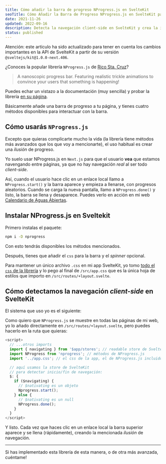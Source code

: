 ```yaml
---
title: Cómo añadir la barra de progreso NProgress.js en SvelteKit
seoTitle: Cómo Añadir la Barra de Progreso NProgress.js en SvelteKit para la Navegación Client-Side
date: 2021-11-26
updated: 2022-09-16
description: Detecta la navegación client-side en SvelteKit y crea la ilusión de progreso con NProgress.js, una librería muy ligera y sencilla de usar
status: published
---
```


<script>
  import Box from "$lib/components/Box.svelte";
</script>

<Box type="updated">

Atención: este artículo ha sido actualizado para tener en cuenta los cambios importantes en la API de SvelteKit a partir de su versión `@sveltejs/kit@1.0.0-next.406`.

</Box>

¿Conoces la popular librería `NProgress.js` de [Rico Sta. Cruz](https://twitter.com/rstacruz)?

> A nanoscopic progress bar. Featuring realistic trickle animations to convince your users that something is happening!

Puedes echar un vistazo a la documentación (muy sencilla) y probar la librería [en su página](https://ricostacruz.com/nprogress/).

Básicamente añade una barra de progreso a tu página, y tienes cuatro métodos disponibles para interactuar con la barra.

## Cómo usarás `NProgress.js`

Excepto que quieras complicarte mucho la vida (la librería tiene métodos más avanzados que los que voy a mencionarte), el uso habitual es crear una *ilusión* de progreso.

Yo suelo usar NProgress.js en `Next.js` para que el usuario **vea** que estamos navengando entre páginas, ya que no hay navegación *real* al ser todo *client-side*.

Así, cuando el usuario hace clic en un enlace local llamo a `NProgress.start()` y la barra aparece y empieza a llenarse, con progresos aleatorios. Cuando se carga la nueva pantalla, llamo a `NProgress.done()` y listo, la barra se llena y desaparece. Puedes verlo en acción en mi web [Calendario de Aguas Abiertas](https://calendarioaguasabiertas.com).

## Instalar NProgress.js en Sveltekit

Primero instalas el paquete:

```bash
npm i -D nprogress
```

Con esto tendrás disponibles los métodos mencionados.

Después, tienes que añadir el `css` para la barra y el *spinner* opcional.

Para mantener un único archivo `.css` en mi app SvelteKit, yo tomo [todo el `css` de la librería](https://github.com/rstacruz/nprogress/blob/master/nprogress.css) y lo pego al final de `/src/app.css` que es la única hoja de estilos que importo en `/src/routes/+layout.svelte`.

## Cómo detectamos la navegación *client-side* en SvelteKit

El sistema que uso yo es el siguiente:

Como quiero que `NProgress.js` se muestre en todas las páginas de mi web, yo lo añado directamente en `/src/routes/+layout.svelte`, pero puedes hacerlo en la ruta que quieras:

```js
<script>
  // ...otros imports
  import { navigating } from '$app/stores'; // readable store de SvelteKit
  import NProgress from 'nprogress'; // métodos de NProgress.js
  import '../app.css'; // el css de la app, el de NProgress.js incluido

  // aquí usamos la store de SvelteKit
  // para detectar inicio/fin de navegación:
  $: {
    if ($navigating) {
      // $nativating es un objeto
      Nprogress.start();
    } else {
      // $nativating es un null
      NProgress.done();
    }
  }
</script>
```

Y listo. Cada vez que haces clic en un enlace local la barra superior aparece y se llena (rápidamente), creando la mencionada *ilusión* de navegación.

---

Si has implementado esta librería de esta manera, o de otra más avanzada, cuéntame!
